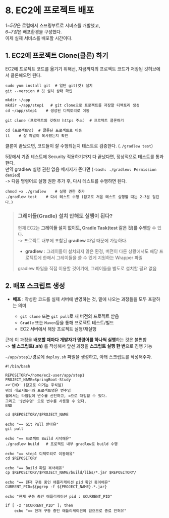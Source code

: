 # 8. EC2에 프로젝트 배포

*1~5장*은 로컬에서 스프링부트로 서비스를 개발했고,  
*6~7장*은 배포환경을 구성했다.  
이제 실제 서비스를 배포할 시간이다.

## 1. EC2에 프로젝트 Clone(클론) 하기

EC2에 프로젝트 코드를 옮기기 위해선, 지금까지의 프로젝트 코드가 저장된 깃허브에서 클론해오면 된다.  
 
```shell script
sudo yum install git  # 일단 git(깃) 설치
git --version # 깃 설치 상태 확인

mkdir ~/app   
mkdir ~/app/step1   # git clone으로 프로젝트를 저장할 디렉토리 생성
cd ~/app/step1    # 생성된 디렉토리로 이동

git clone (프로젝트의 깃허브 https 주소)  # 프로젝트 클론하기

cd (프로젝트명)  # 클론된 프로젝트로 이동
ll    # 잘 파일이 복사됐는지 확인
```

클론이 끝났으면, 코드들이 잘 수행되는지 테스트로 검증한다. (```./gradlew test```)

5장에서 기존 테스트에 Security 적용하기까지 다 끝냈다면, 정상적으로 테스트를 통과한다.  
만약 gradlew 실행 권한 없음 메시지가 뜬다면 (```-bash: ./gradlew: Permission denied```)  
-> 다음 명령어로 실행 권한 추가 후, 다시 테스트를 수행하면 된다.

```shell script
chmod +x ./gradlew    # 실행 권한 추가
./gradlew test    # 다시 테스트 수행 (참고로 처음 테스트 실행할 때는 2-3분 걸린다.)
``` 

> ### 그레이들(Gradle) 설치 안해도 실행이 된다?
>
> 현재 EC2는 **그레이들 설치 없이도, Gradle Task(test 같은 것)를 수행**할 수 있다.   
> -> 프로젝트 내부에 포함된 **gradlew** 파일 때문에 가능하다.
> 
> - **gradlew** : 그레이들이 설치되지 않은 환경, 버전이 다른 상황에서도 해당 프로젝트에 한해서 그레이들을 쓸 수 있게 지원하는 Wrapper 파일
> 
> gradlew 파일을 직접 이용할 것이기에, 그레이들을 별도로 설치할 필요 없음

## 2. 배포 스크립트 생성

- **배포** : 작성한 코드를 실제 서버에 반영하는 것, 밑에 나오는 과정들을 모두 포괄하는 의미  

    - ```git clone``` 또는 ```git pull```로 새 버전의 프로젝트 받음
    - ```Gradle``` 또는 ```Maven```등을 통해 프로젝트 테스트/빌드
    - EC2 서버에서 해당 프로젝트 실행/재실행

근데 이 과정을 **배포할 때마다 개발자가 명령어를 하나씩 실행**하는 것은 불편함   
-> **쉘 스크립트(.sh)** 를 작성해서 앞선 과정을 **스크립트 실행 한 번**으로 진행 가능

```~/app/step1/```경로에 ```deploy.sh``` 파일을 생성하고, 아래 스크립트를 작성해주자.
```shell script
#!/bin/bash

REPOSITORY=/home/ec2-user/app/step1
PROJECT_NAME=SpringBoot-Study
<<'END' (참고로 이거는 주석임)
위의 레포지토리와 프로젝트명은 변수임
쉘에서는 타입없이 변수를 선언하고, =으로 대입할 수 있다.
그리고 '$변수명' 으로 변수를 사용할 수 있다. 
END

cd $REPOSITORY/$PROJECT_NAME

echo "== Git Pull 받아유"
git pull

echo "== 프로젝트 Build 시작해유"
./gradlew build   # 프로젝트 내부 gradlew로 build 수행

echo "== step1 디렉토리로 이동해유"
cd $REPOSITORY

echo "== Build 파일 복사해유"
cp $REPOSITORY/$PROJECT_NAME/build/libs/*.jar $REPOSITORY/

echo "== 현재 구동 중인 애플리케이션 pid 확인 중이에유"
CURRENT_PID=${pgrep -f ${PROJECT_NAME}.*.jar}

echo "현재 구동 중인 애플리케이션 pid : $CURRENT_PID"

if [ -z "$CURRENT_PID" ]; then
    echo "== 현재 구동 중인 애플리케이션이 없으므로 종료 안혀유"
```
